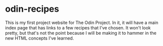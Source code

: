 # odin-recipes

This is my first project website for The Odin Project. In it, it will have a main index page that has links to a few recipes that I've chosen. It won't look pretty, but that's not the point because I will be making it to hammer in the new HTML concepts I've learned.
